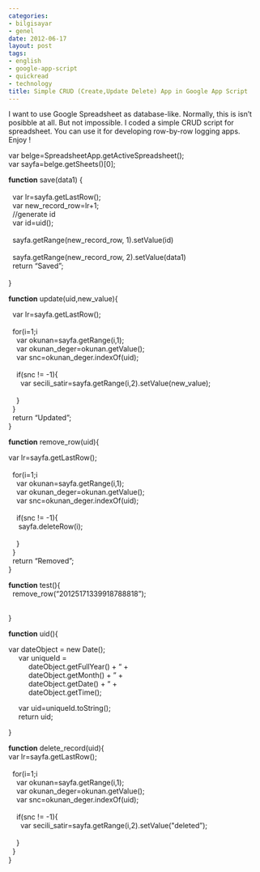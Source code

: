 ```yaml
---
categories:
- bilgisayar
- genel
date: 2012-06-17
layout: post
tags:
- english
- google-app-script
- quickread
- technology
title: Simple CRUD (Create,Update Delete) App in Google App Script
---
```


I want to use Google Spreadsheet as database-like. Normally, this is isn’t posibble at all. But not impossible. I coded a simple CRUD script for spreadsheet. You can use it for developing row-by-row logging apps.  
Enjoy !  
  
  
var belge=SpreadsheetApp.getActiveSpreadsheet();  
var sayfa=belge.getSheets()\[0\];  
  
  
**function** save(data1) {  
    
  var lr=sayfa.getLastRow();  
  var new\_record\_row=lr+1;  
  //generate id  
  var id=uid();  
    
  sayfa.getRange(new\_record\_row, 1).setValue(id)  
    
  sayfa.getRange(new\_record\_row, 2).setValue(data1)  
  return “Saved”;  
    
}  
  
  
**function** update(uid,new\_value){  
  
  
  var lr=sayfa.getLastRow();  
    
  for(i=1;i  
    var okunan=sayfa.getRange(i,1);  
    var okunan\_deger=okunan.getValue();  
    var snc=okunan\_deger.indexOf(uid);  
      
    if(snc != -1){  
      var secili\_satir=sayfa.getRange(i,2).setValue(new\_value);  
      
    }   
  }  
  return “Updated”;  
}  
  
  
**function** remove\_row(uid){  
  
  
var lr=sayfa.getLastRow();  
    
  for(i=1;i  
    var okunan=sayfa.getRange(i,1);  
    var okunan\_deger=okunan.getValue();  
    var snc=okunan\_deger.indexOf(uid);  
      
    if(snc != -1){  
     sayfa.deleteRow(i);  
      
    }   
  }  
  return “Removed”;  
}  
  
  
  
  
  
  
**function** test(){  
  remove\_row(“20125171339918788818”);  
    
  
  
}  
  
  
**function** uid(){  
  
  
var dateObject = new Date();  
     var uniqueId =   
          dateObject.getFullYear() + “ +   
          dateObject.getMonth() + ” +   
          dateObject.getDate() + “ +   
          dateObject.getTime();  
  
  
     var uid=uniqueId.toString();  
     return uid;  
  
  
}  
  
  
**function** delete\_record(uid){  
var lr=sayfa.getLastRow();  
    
  for(i=1;i  
    var okunan=sayfa.getRange(i,1);  
    var okunan\_deger=okunan.getValue();  
    var snc=okunan\_deger.indexOf(uid);  
      
    if(snc != -1){  
      var secili\_satir=sayfa.getRange(i,2).setValue("deleted”);  
      
    }   
  }  
}
